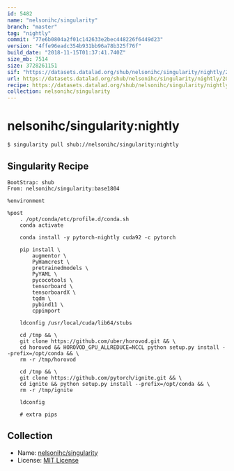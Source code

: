 ```yaml
---
id: 5482
name: "nelsonihc/singularity"
branch: "master"
tag: "nightly"
commit: "77e6b0804a2f01c142633e2bec448226f6449d23"
version: "4ffe96eadc354b931bb96a78b325f76f"
build_date: "2018-11-15T01:37:41.740Z"
size_mb: 7514
size: 3728261151
sif: "https://datasets.datalad.org/shub/nelsonihc/singularity/nightly/2018-11-15-77e6b080-4ffe96ea/4ffe96eadc354b931bb96a78b325f76f.simg"
url: https://datasets.datalad.org/shub/nelsonihc/singularity/nightly/2018-11-15-77e6b080-4ffe96ea/
recipe: https://datasets.datalad.org/shub/nelsonihc/singularity/nightly/2018-11-15-77e6b080-4ffe96ea/Singularity
collection: nelsonihc/singularity
---
```


# nelsonihc/singularity:nightly

```bash
$ singularity pull shub://nelsonihc/singularity:nightly
```

## Singularity Recipe

```singularity
BootStrap: shub
From: nelsonihc/singularity:base1804

%environment

%post
    . /opt/conda/etc/profile.d/conda.sh
    conda activate

    conda install -y pytorch-nightly cuda92 -c pytorch

    pip install \
        augmentor \
        PyHamcrest \
        pretrainedmodels \
        PyYAML \
        pycocotools \
        tensorboard \
        tensorboardX \
        tqdm \
        pybind11 \
        cppimport

    ldconfig /usr/local/cuda/lib64/stubs

    cd /tmp && \
    git clone https://github.com/uber/horovod.git && \
    cd horovod && HOROVOD_GPU_ALLREDUCE=NCCL python setup.py install --prefix=/opt/conda && \
    rm -r /tmp/horovod

    cd /tmp && \
    git clone https://github.com/pytorch/ignite.git && \
    cd ignite && python setup.py install --prefix=/opt/conda && \
    rm -r /tmp/ignite

    ldconfig

    # extra pips
```

## Collection

 - Name: [nelsonihc/singularity](https://github.com/nelsonihc/singularity)
 - License: [MIT License](https://api.github.com/licenses/mit)

